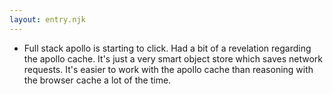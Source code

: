 ```yaml
---
layout: entry.njk
---
```


- Full stack apollo is starting to click. Had a bit of a revelation regarding the apollo cache. It's just a very smart object store which saves network requests. It's easier to work with the apollo cache than reasoning with the browser cache a lot of the time.
